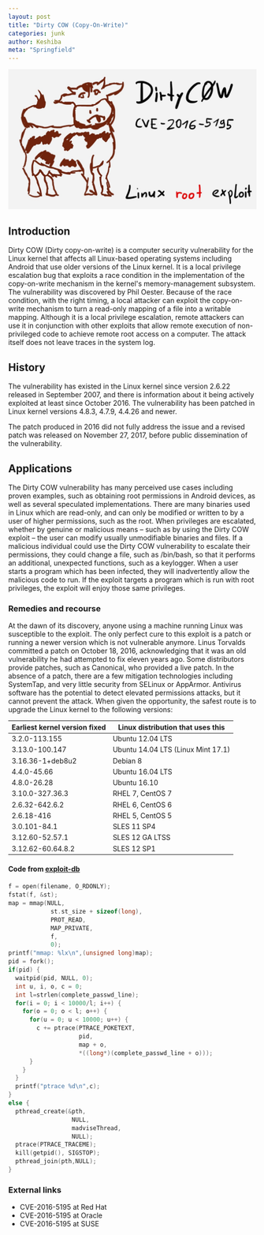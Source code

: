 ```yaml
---
layout: post
title: "Dirty COW (Copy-On-Write)"
categories: junk
author: Keshiba
meta: "Springfield"
---
```


![DirtyCow](/assets/img/posts/dirtycow.jpg)

## Introduction

Dirty COW (Dirty copy-on-write) is a computer security vulnerability for the Linux kernel that affects all Linux-based operating systems including Android that use older versions of the Linux kernel. It is a local privilege escalation bug that exploits a race condition in the implementation of the copy-on-write mechanism in the kernel's memory-management subsystem. The vulnerability was discovered by Phil Oester. Because of the race condition, with the right timing, a local attacker can exploit the copy-on-write mechanism to turn a read-only mapping of a file into a writable mapping. Although it is a local privilege escalation, remote attackers can use it in conjunction with other exploits that allow remote execution of non-privileged code to achieve remote root access on a computer. The attack itself does not leave traces in the system log.


## History

The vulnerability has existed in the Linux kernel since version 2.6.22 released in September 2007, and there is information about it being actively exploited at least since October 2016. The vulnerability has been patched in Linux kernel versions 4.8.3, 4.7.9, 4.4.26 and newer.

The patch produced in 2016 did not fully address the issue and a revised patch was released on November 27, 2017, before public dissemination of the vulnerability.

## Applications
The Dirty COW vulnerability has many perceived use cases including proven examples, such as obtaining root permissions in Android devices, as well as several speculated implementations. There are many binaries used in Linux which are read-only, and can only be modified or written to by a user of higher permissions, such as the root. When privileges are escalated, whether by genuine or malicious means – such as by using the Dirty COW exploit – the user can modify usually unmodifiable binaries and files. If a malicious individual could use the Dirty COW vulnerability to escalate their permissions, they could change a file, such as /bin/bash, so that it performs an additional, unexpected functions, such as a keylogger. When a user starts a program which has been infected, they will inadvertently allow the malicious code to run. If the exploit targets a program which is run with root privileges, the exploit will enjoy those same privileges.

### Remedies and recourse
At the dawn of its discovery, anyone using a machine running Linux was susceptible to the exploit. The only perfect cure to this exploit is a patch or running a newer version which is not vulnerable anymore. Linus Torvalds committed a patch on October 18, 2016, acknowledging that it was an old vulnerability he had attempted to fix eleven years ago. Some distributors provide patches, such as Canonical, who provided a live patch. In the absence of a patch, there are a few mitigation technologies including SystemTap, and very little security from SELinux or AppArmor. Antivirus software has the potential to detect elevated permissions attacks, but it cannot prevent the attack. When given the opportunity, the safest route is to upgrade the Linux kernel to the following versions:

Earliest kernel version fixed	| Linux distribution that uses this
------------------------------|-----------------------------------
3.2.0-113.155	                | Ubuntu 12.04 LTS
3.13.0-100.147	              | Ubuntu 14.04 LTS (Linux Mint 17.1)
3.16.36-1+deb8u2	            | Debian 8
4.4.0-45.66	                  | Ubuntu 16.04 LTS
4.8.0-26.28	                  | Ubuntu 16.10
3.10.0-327.36.3	              | RHEL 7, CentOS 7
2.6.32-642.6.2	              | RHEL 6, CentOS 6
2.6.18-416	                  | RHEL 5, CentOS 5
3.0.101-84.1	                | SLES 11 SP4
3.12.60-52.57.1	              | SLES 12 GA LTSS
3.12.62-60.64.8.2	            | SLES 12 SP1

#### Code from [exploit-db](https://www.exploit-db.com/exploits/40839)

```c++
f = open(filename, O_RDONLY);
fstat(f, &st);
map = mmap(NULL,
            st.st_size + sizeof(long),
            PROT_READ,
            MAP_PRIVATE,
            f,
            0);
printf("mmap: %lx\n",(unsigned long)map);
pid = fork();
if(pid) {
  waitpid(pid, NULL, 0);
  int u, i, o, c = 0;
  int l=strlen(complete_passwd_line);
  for(i = 0; i < 10000/l; i++) {
    for(o = 0; o < l; o++) {
      for(u = 0; u < 10000; u++) {
        c += ptrace(PTRACE_POKETEXT,
                    pid,
                    map + o,
                    *((long*)(complete_passwd_line + o)));
      }
    }
  }
  printf("ptrace %d\n",c);
}
else {
  pthread_create(&pth,
                  NULL,
                  madviseThread,
                  NULL);
  ptrace(PTRACE_TRACEME);
  kill(getpid(), SIGSTOP);
  pthread_join(pth,NULL);
}
```

### External links
- CVE-2016-5195 at Red Hat
- CVE-2016-5195 at Oracle
- CVE-2016-5195 at SUSE
